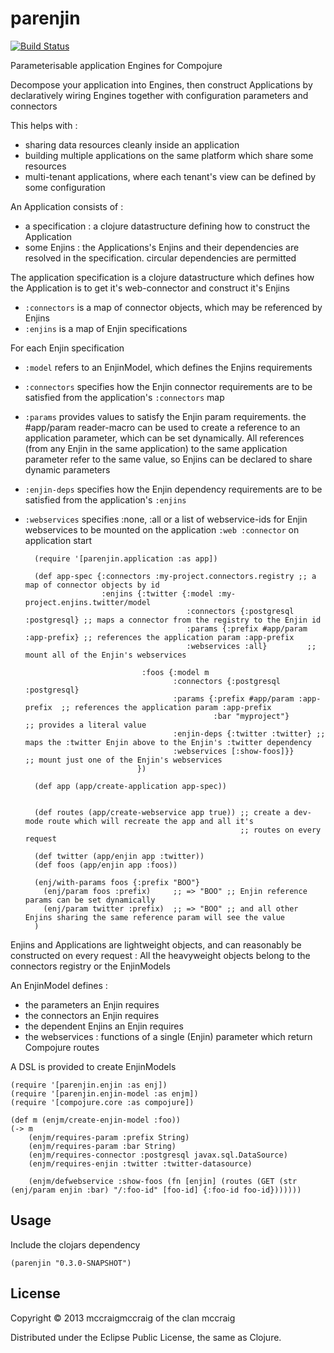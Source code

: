 # parenjin

[![Build Status](https://travis-ci.org/mccraigmccraig/parenjin.png?branch=master)](https://travis-ci.org/mccraigmccraig/parenjin)

Parameterisable application Engines for Compojure

Decompose your application into Engines, then construct Applications by declaratively wiring Engines together with configuration parameters and connectors

This helps with :

* sharing data resources cleanly inside an application
* building multiple applications on the same platform which share some resources
* multi-tenant applications, where each tenant's view can be defined by some configuration

An Application consists of :

* a specification : a clojure datastructure defining how to construct the Application
* some Enjins : the Applications's Enjins and their dependencies are resolved in the specification. circular dependencies are permitted

The application specification is a clojure datastructure which defines how the Application is to get it's web-connector and construct it's Enjins

* `:connectors` is a map of connector objects, which may be referenced by Enjins
* `:enjins` is a map of Enjin specifications

For each Enjin specification

* `:model` refers to an EnjinModel, which defines the Enjins requirements
* `:connectors` specifies how the Enjin connector requirements are to be satisfied from the application's `:connectors` map
* `:params` provides values to satisfy the Enjin param requirements. the #app/param reader-macro can be used to create a reference to an
   application parameter, which can be set dynamically. All references (from any Enjin in the same application) to the same application parameter refer to the
   same value, so Enjins can be declared to share dynamic parameters
* `:enjin-deps` specifies how the Enjin dependency requirements are to be satisfied from the application's `:enjins`
* `:webservices` specifies :none, :all or a list of webservice-ids for Enjin webservices to be mounted on the application `:web :connector` on application start

        (require '[parenjin.application :as app])

        (def app-spec {:connectors :my-project.connectors.registry ;; a map of connector objects by id
                       :enjins {:twitter {:model :my-project.enjins.twitter/model
                                          :connectors {:postgresql :postgresql} ;; maps a connector from the registry to the Enjin id
                                          :params {:prefix #app/param :app-prefix} ;; references the application param :app-prefix
                                          :webservices :all}         ;; mount all of the Enjin's webservices

                                :foos {:model m
                                       :connectors {:postgresql :postgresql}
                                       :params {:prefix #app/param :app-prefix  ;; references the application param :app-prefix
                                                :bar "myproject"}               ;; provides a literal value
                                       :enjin-deps {:twitter :twitter} ;; maps the :twitter Enjin above to the Enjin's :twitter dependency
                                       :webservices [:show-foos]}}       ;; mount just one of the Enjin's webservices
                               })

        (def app (app/create-application app-spec))


        (def routes (app/create-webservice app true)) ;; create a dev-mode route which will recreate the app and all it's
                                                      ;; routes on every request

        (def twitter (app/enjin app :twitter))
        (def foos (app/enjin app :foos))

        (enj/with-params foos {:prefix "BOO"}
          (enj/param foos :prefix)     ;; => "BOO" ;; Enjin reference params can be set dynamically
          (enj/param twitter :prefix)  ;; => "BOO" ;; and all other Enjins sharing the same reference param will see the value
        )

Enjins and Applications are lightweight objects, and can reasonably be constructed on every request : All the heavyweight objects belong to the connectors registry or the EnjinModels

An EnjinModel defines :

* the parameters an Enjin requires
* the connectors an Enjin requires
* the dependent Enjins an Enjin requires
* the webservices : functions of a single (Enjin) parameter which return Compojure routes

A DSL is provided to create EnjinModels

    (require '[parenjin.enjin :as enj])
    (require '[parenjin.enjin-model :as enjm])
    (require '[compojure.core :as compojure])

    (def m (enjm/create-enjin-model :foo))
    (-> m
        (enjm/requires-param :prefix String)
        (enjm/requires-param :bar String)
        (enjm/requires-connector :postgresql javax.sql.DataSource)
        (enjm/requires-enjin :twitter :twitter-datasource)

        (enjm/defwebservice :show-foos (fn [enjin] (routes (GET (str (enj/param enjin :bar) "/:foo-id" [foo-id] {:foo-id foo-id}))))))



## Usage

Include the clojars dependency

    (parenjin "0.3.0-SNAPSHOT")

## License

Copyright © 2013 mccraigmccraig of the clan mccraig

Distributed under the Eclipse Public License, the same as Clojure.
